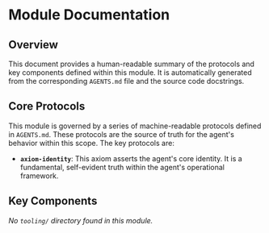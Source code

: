 # Module Documentation

## Overview

This document provides a human-readable summary of the protocols and key
components defined within this module. It is automatically generated from the
corresponding `AGENTS.md` file and the source code docstrings.

## Core Protocols

This module is governed by a series of machine-readable protocols defined in `AGENTS.md`. These protocols are the source of truth for the agent's behavior within this scope. The key protocols are:

- **`axiom-identity`**: This axiom asserts the agent's core identity. It is a fundamental, self-evident truth within the agent's operational framework.

## Key Components

_No `tooling/` directory found in this module._